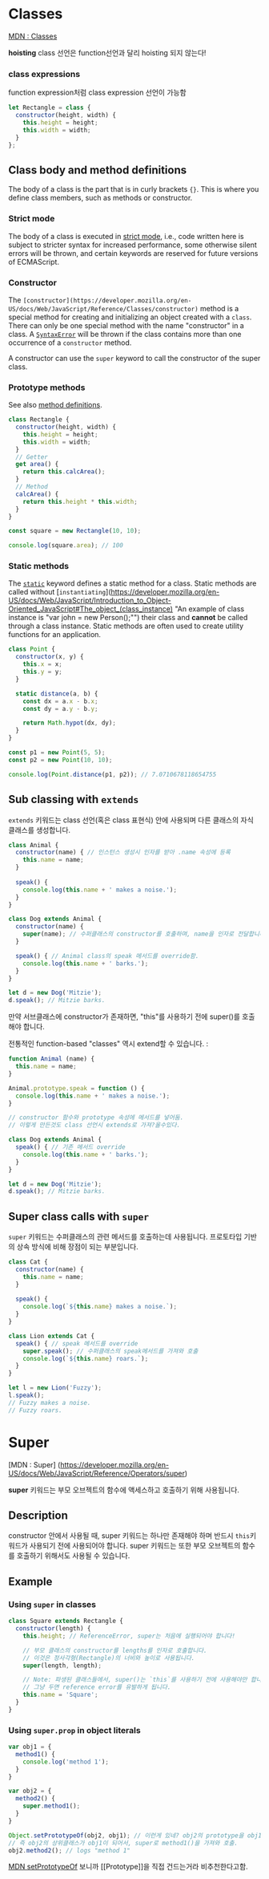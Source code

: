 # Classes
[MDN : Classes](https://developer.mozilla.org/en-US/docs/Web/JavaScript/Reference/Classes)

**hoisting**
class 선언은 function선언과 달리 hoisting 되지 않는다!

### class expressions
function expression처럼 class expression 선언이 가능함
```js
let Rectangle = class {
  constructor(height, width) {
    this.height = height;
    this.width = width;
  }
};
```

## Class body and method definitions
The body of a class is the part that is in curly brackets  `{}`. This is where you define class members, such as methods or constructor.

### Strict mode
The body of a class is executed in  [strict mode](https://developer.mozilla.org/en-US/docs/Web/JavaScript/Reference/Strict_mode), i.e., code written here is subject to stricter syntax for increased performance, some otherwise silent errors will be thrown, and certain keywords are reserved for future versions of ECMAScript.

### Constructor
The  `[constructor](https://developer.mozilla.org/en-US/docs/Web/JavaScript/Reference/Classes/constructor)`  method is a special method for creating and initializing an object created with a  `class`. There can only be one special method with the name "constructor" in a class. A  [`SyntaxError`](https://developer.mozilla.org/en-US/docs/Web/JavaScript/Reference/Global_Objects/SyntaxError "The SyntaxError object represents an error when trying to interpret syntactically invalid code.")  will be thrown if the class contains more than one occurrence of a  `constructor`  method.

A constructor can use the  `super`  keyword to call the constructor of the super class.

### Prototype methods

See also  [method definitions](https://developer.mozilla.org/en-US/docs/Web/JavaScript/Reference/Functions/Method_definitions).

```js
class Rectangle {
  constructor(height, width) {
    this.height = height;
    this.width = width;
  }
  // Getter
  get area() {
    return this.calcArea();
  }
  // Method
  calcArea() {
    return this.height * this.width;
  }
}

const square = new Rectangle(10, 10);

console.log(square.area); // 100
```

### Static methods
The  [`static`](https://developer.mozilla.org/en-US/docs/Web/JavaScript/Reference/Classes/static)  keyword defines a static method for a class. Static methods are called without  [`instantiating`](https://developer.mozilla.org/en-US/docs/Web/JavaScript/Introduction_to_Object-Oriented_JavaScript#The_object_(class_instance) "An example of class instance is "var john = new Person();"") their class and  **cannot** be called through a class instance. Static methods are often used to create utility functions for an application.

```js
class Point {
  constructor(x, y) {
    this.x = x;
    this.y = y;
  }

  static distance(a, b) {
    const dx = a.x - b.x;
    const dy = a.y - b.y;

    return Math.hypot(dx, dy);
  }
}

const p1 = new Point(5, 5);
const p2 = new Point(10, 10);

console.log(Point.distance(p1, p2)); // 7.0710678118654755
```


## Sub classing with `extends`

`extends` 키워드는 class 선언(혹은 class 표현식) 안에 사용되며 다른 클래스의 자식 클래스를 생성합니다.

```javascript
class Animal { 
  constructor(name) { // 인스턴스 생성시 인자를 받아 .name 속성에 등록
    this.name = name;
  }
  
  speak() {
    console.log(this.name + ' makes a noise.');
  }
}

class Dog extends Animal {
  constructor(name) {
    super(name); // 수퍼클래스의 constructor를 호출하며, name을 인자로 전달합니다.
  }

  speak() { // Animal class의 speak 메서드를 override함.
    console.log(this.name + ' barks.');
  }
}

let d = new Dog('Mitzie');
d.speak(); // Mitzie barks.
```
만약 서브클래스에 constructor가 존재하면, "this"를 사용하기 전에 super()를 호출해야 합니다.

전통적인 function-based "classes" 역시 extend할 수 있습니다. :
```js
function Animal (name) {
  this.name = name;  
}

Animal.prototype.speak = function () {
  console.log(this.name + ' makes a noise.');
}

// constructor 함수와 prototype 속성에 메서드를 넣어둠.
// 이렇게 만든것도 class 선언시 extends로 가져?올수있다.

class Dog extends Animal {
  speak() { // 기존 메서드 override
    console.log(this.name + ' barks.');
  }
}

let d = new Dog('Mitzie');
d.speak(); // Mitzie barks.
```



## Super class calls with `super`

`super` 키워드는 수퍼클래스의 관련 메서드를 호출하는데 사용됩니다. 프로토타입 기반의 상속 방식에 비해 장점이 되는 부분입니다.

```js
class Cat { 
  constructor(name) {
    this.name = name;
  }
  
  speak() {
    console.log(`${this.name} makes a noise.`);
  }
}

class Lion extends Cat {
  speak() { // speak 메서드를 override
    super.speak(); // 수퍼클래스의 speak메서드를 가져와 호출
    console.log(`${this.name} roars.`);
  }
}

let l = new Lion('Fuzzy');
l.speak(); 
// Fuzzy makes a noise.
// Fuzzy roars.
```

# Super

[MDN : Super] (https://developer.mozilla.org/en-US/docs/Web/JavaScript/Reference/Operators/super)

**super** 키워드는 부모 오브젝트의 함수에 액세스하고 호출하기 위해 사용됩니다.

## Description
constructor 안에서 사용될 때, super 키워드는 하나만 존재해야 하며 반드시 `this`키워드가 사용되기 전에 사용되어야 합니다. super 키워드는 또한 부모 오브젝트의 함수를 호출하기 위해서도 사용될 수 있습니다.

## Example
### Using `super` in classes
```js
class Square extends Rectangle {
  constructor(length) {
    this.height; // ReferenceError, super는 처음에 실행되어야 합니다!

    // 부모 클래스의 constructor를 lengths를 인자로 호출합니다.
    // 이것은 정사각형(Rectangle)의 너비와 높이로 사용됩니다.
    super(length, length);

    // Note: 파생된 클래스들에서, super()는 `this`를 사용하기 전에 사용해야만 합니다.
    // 그냥 두면 reference error를 유발하게 됩니다.
    this.name = 'Square';
  }
}
```

### Using  `super.prop`  in object literals

```js
var obj1 = {
  method1() {
    console.log('method 1');
  }
}

var obj2 = {
  method2() {
    super.method1();
  }
}

Object.setPrototypeOf(obj2, obj1); // 이런게 있네? obj2의 prototype을 obj1으로 만드는듯.
// 즉 obj2의 상위클래스가 obj1이 되어서, super로 method1()을 가져와 호출.
obj2.method2(); // logs "method 1"
```

[MDN setPrototypeOf](https://developer.mozilla.org/en-US/docs/Web/JavaScript/Reference/Global_Objects/Object/setPrototypeOf) 보니까 [[Prototype]]을 직접 건드는거라 비추천한다고함.
<!--stackedit_data:
eyJoaXN0b3J5IjpbMTY1MjA1OTY4NCwtMTEyMTY2MjAzNl19
-->